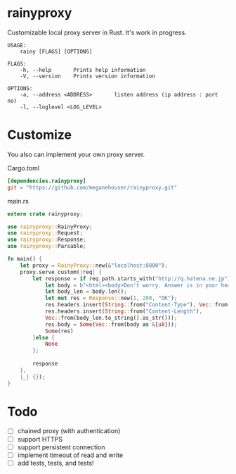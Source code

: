 # rainyproxy
Customizable local proxy server in Rust. It's work in progress.

    USAGE:
	    rainy [FLAGS] [OPTIONS]
    
    FLAGS:
        -h, --help       Prints help information
        -V, --version    Prints version information
    
    OPTIONS:
        -a, --address <ADDRESS>       listen address (ip address : port no)
        -l, --loglevel <LOG_LEVEL>

# Customize
 
You also can implement your own proxy server.

Cargo.toml

```toml
[dependencies.rainyproxy]
git = "https://github.com/meganehouser/rainyproxy.git"
```

main.rs

```rust
extern crate rainyproxy;

use rainyproxy::RainyProxy;
use rainyproxy::Request;
use rainyproxy::Response;
use rainyproxy::Parsable;

fn main() {
    let proxy = RainyProxy::new(&"localhost:8800");
    proxy.serve_custom(|req| {
        let response = if req.path.starts_with("http://q.hatena.ne.jp") {
            let body = b"<html><body>Don't worry. Answer is in your heart.</body></html>\r\n";
            let body_len = body.len();
            let mut res = Response::new(1, 200, "OK");
            res.headers.insert(String::from("Content-Type"), Vec::from(b"text/html" as &[u8]));
            res.headers.insert(String::from("Content-Length"),
            Vec::from(body_len.to_string().as_str()));
            res.body = Some(Vec::from(body as &[u8]));
            Some(res)
        }else {
            None
        };
 
        response
    },
    |_| {});
}
```

# Todo
- [ ] chained proxy (with authentication)
- [ ] support HTTPS
- [ ] support persistent connection
- [ ] implement timeout of read and write
- [ ] add tests, tests, and tests!
